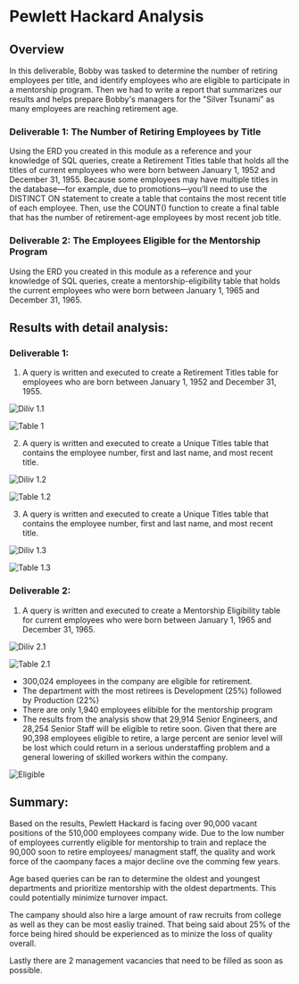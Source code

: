 # Pewlett Hackard Analysis

## Overview
In this deliverable, Bobby was tasked to determine the number of retiring employees per title, and identify employees who are eligible to participate in a mentorship program. Then we had to write a report that summarizes our results and helps prepare Bobby's managers for the "Silver Tsunami" as many employees are reaching retirement age.

### Deliverable 1: The Number of Retiring Employees by Title
Using the ERD you created in this module as a reference and your knowledge of SQL queries, create a Retirement Titles table that holds all the titles of current employees who were born between January 1, 1952 and December 31, 1955. Because some employees may have multiple titles in the database—for example, due to promotions—you’ll need to use the DISTINCT ON statement to create a table that contains the most recent title of each employee. Then, use the COUNT() function to create a final table that has the number of retirement-age employees by most recent job title.

### Deliverable 2: The Employees Eligible for the Mentorship Program
Using the ERD you created in this module as a reference and your knowledge of SQL queries, create a mentorship-eligibility table that holds the current employees who were born between January 1, 1965 and December 31, 1965.

## Results with detail analysis:
### Deliverable 1:
1. A query is written and executed to create a Retirement Titles table for employees who are born between January 1, 1952 and December 31, 1955.

![Diliv 1.1](https://github.com/Iffadanwar/Pewlett-Hackard-Analysis/blob/main/Images/diliv1.1.png)

![Table 1](https://github.com/Iffadanwar/Pewlett-Hackard-Analysis/blob/main/Images/table%201.1.png)


2. A query is written and executed to create a Unique Titles table that contains the employee number, first and last name, and most recent title.

![Diliv 1.2](https://github.com/Iffadanwar/Pewlett-Hackard-Analysis/blob/main/Images/diliv1.2.png)

![Table 1.2](https://github.com/Iffadanwar/Pewlett-Hackard-Analysis/blob/main/Images/table%201.2.png)


3. A query is written and executed to create a Unique Titles table that contains the employee number, first and last name, and most recent title.

![Diliv 1.3](https://github.com/Iffadanwar/Pewlett-Hackard-Analysis/blob/main/Images/diliv1.3.png)

![Table 1.3](https://github.com/Iffadanwar/Pewlett-Hackard-Analysis/blob/main/Images/table%201.3.png)


### Deliverable 2:
1. A query is written and executed to create a Mentorship Eligibility table for current employees who were born between January 1, 1965 and December 31, 1965.

![Diliv 2.1](https://github.com/Iffadanwar/Pewlett-Hackard-Analysis/blob/main/Images/diliv2.1.png)

![Table 2.1](https://github.com/Iffadanwar/Pewlett-Hackard-Analysis/blob/main/Images/table%202.1.png)

- 300,024 employees in the company are eligible for retirement.
- The department with the most retirees is Development (25%) followed by Production (22%)
- There are only 1,940 employees elibible for the mentorship program
- The results from the analysis show that 29,914 Senior Engineers, and 28,254 Senior Staff will be eligible to retire soon. Given that there are 90,398 employees eligible to retire, a large percent are senior level will be lost which could return in a serious understaffing problem and a general lowering of skilled workers within the company.

![Eligible](https://github.com/Iffadanwar/Pewlett-Hackard-Analysis/blob/main/Images/mentorship%20eligibility%20by%20title.png)


## Summary:
Based on the results, Pewlett Hackard is facing over 90,000 vacant positions of the 510,000 employees company wide. Due to the low number of employees currently eligible for mentorship to train and replace the 90,000 soon to retire employees/ managment staff, the quality and work force of the caompany faces a major decline ove the comming few years.

Age based queries can be ran to determine the oldest and youngest departments and prioritize mentorship with the oldest departments. This could potentially minimize turnover impact.

The campany should also hire a large amount of raw recruits from college as well as they can be most easliy trained. That being said about 25% of the force being hired should be experienced as to minize the loss of quality overall.

Lastly there are 2 management vacancies that need to be filled as soon as possible.
